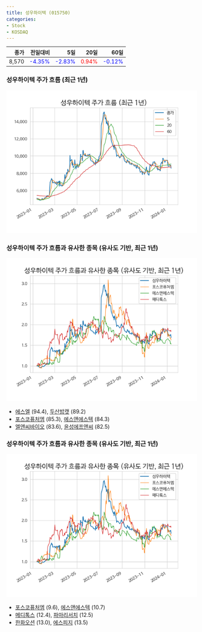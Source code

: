 ```yaml
---
title: 성우하이텍 (015750)
categories:
- Stock
- KOSDAQ
---
```


|종가|전일대비|5일|20일|60일|
|---:|-------:|--:|---:|---:|
|8,570|<span style="color: blue">-4.35%</span>|<span style="color: blue">-2.83%</span>|<span style="color: red">0.94%</span>|<span style="color: blue">-0.12%</span>|

<!-- more -->
### 성우하이텍 주가 흐름 (최근 1년)
![015750](/assets/images/stock/015750.png)


### 성우하이텍 주가 흐름과 유사한 종목 (유사도 기반, 최근 1년)
![015750](/assets/images/stock/015750_sim.png)

- [에스엘](/005850/) (94.4), [두산밥캣](/241560/) (89.2)
- [포스코퓨처엠](/003670/) (85.3), [에스앤에스텍](/101490/) (84.3)
- [엘앤씨바이오](/290650/) (83.6), [윤성에프앤씨](/372170/) (82.5)


### 성우하이텍 주가 흐름과 유사한 종목 (유사도 기반, 최근 1년)
![015750](/assets/images/stock/015750_sim.png)

- [포스코퓨처엠](/003670/) (9.6), [에스앤에스텍](/101490/) (10.7)
- [메디톡스](/086900/) (12.4), [파마리서치](/214450/) (12.5)
- [한화오션](/042660/) (13.0), [에스피지](/058610/) (13.5)